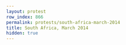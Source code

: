 ```yaml
---
layout: protest
row_index: 866
permalink: protests/south-africa-march-2014
title: South Africa, March 2014
hidden: true
---
```


